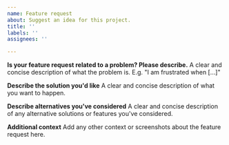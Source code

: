```yaml
---
name: Feature request
about: Suggest an idea for this project.
title: ''
labels: ''
assignees: ''

---
```


**Is your feature request related to a problem? Please describe.**
A clear and concise description of what the problem is. E.g. "I am frustrated when [...]"

**Describe the solution you'd like**
A clear and concise description of what you want to happen.

**Describe alternatives you've considered**
A clear and concise description of any alternative solutions or features you've considered.

**Additional context**
Add any other context or screenshots about the feature request here.
